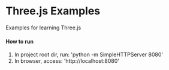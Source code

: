 # Three.js Examples

Examples for learning Three.js

#### How to run
1. In project root dir, run: 'python -m SimpleHTTPServer 8080'
2. In browser, access: 'http://localhost:8080'
